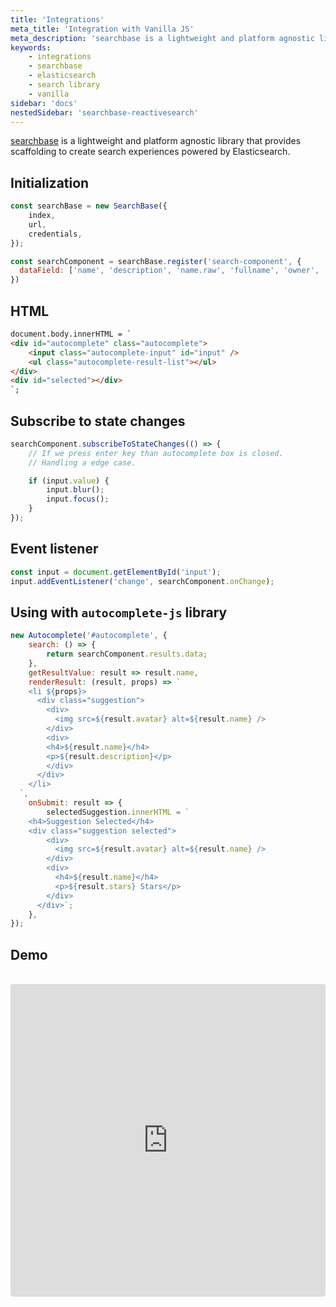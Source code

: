 ```yaml
---
title: 'Integrations'
meta_title: 'Integration with Vanilla JS'
meta_description: 'searchbase is a lightweight and platform agnostic library that provides scaffolding to create search experiences powered by Elasticsearch.'
keywords:
    - integrations
    - searchbase
    - elasticsearch
    - search library
    - vanilla
sidebar: 'docs'
nestedSidebar: 'searchbase-reactivesearch'
---
```


[searchbase](https://github.com/appbaseio/searchbox/tree/master/packages/searchbase) is a lightweight and platform agnostic library that provides scaffolding to create search experiences powered by Elasticsearch.

## Initialization

```js
const searchBase = new SearchBase({
	index,
	url,
	credentials,
});

const searchComponent = searchBase.register('search-component', {
  dataField: ['name', 'description', 'name.raw', 'fullname', 'owner', 'topics'],
})
```

## HTML

```html
document.body.innerHTML = `
<div id="autocomplete" class="autocomplete">
	<input class="autocomplete-input" id="input" />
	<ul class="autocomplete-result-list"></ul>
</div>
<div id="selected"></div>
`;
```

## Subscribe to state changes

```js
searchComponent.subscribeToStateChanges(() => {
	// If we press enter key than autocomplete box is closed.
	// Handling a edge case.

	if (input.value) {
		input.blur();
		input.focus();
	}
});
```

## Event listener

```js
const input = document.getElementById('input');
input.addEventListener('change', searchComponent.onChange);
```

## Using with `autocomplete-js` library

```js
new Autocomplete('#autocomplete', {
	search: () => {
		return searchComponent.results.data;
	},
	getResultValue: result => result.name,
	renderResult: (result, props) => `
    <li ${props}>
      <div class="suggestion">
        <div>
          <img src=${result.avatar} alt=${result.name} />
        </div>
        <div>
        <h4>${result.name}</h4>
        <p>${result.description}</p>
        </div>
      </div>
    </li>
  `,
	onSubmit: result => {
		selectedSuggestion.innerHTML = `
    <h4>Suggestion Selected</h4>
    <div class="suggestion selected">
        <div>
          <img src=${result.avatar} alt=${result.name} />
        </div>
        <div>
          <h4>${result.name}</h4>
          <p>${result.stars} Stars</p>
        </div>
      </div>`;
	},
});
```

## Demo
<br />

<iframe src="https://codesandbox.io/embed/github/appbaseio/searchbase/tree/master/packages/searchbase/examples/with-vanilla" style="width:100%; height:500px; border:0; border-radius: 4px; overflow:hidden;" sandbox="allow-modals allow-forms allow-popups allow-scripts allow-same-origin"></iframe>
